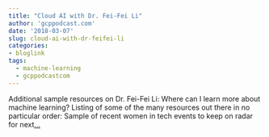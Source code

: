 ```yaml
---
title: "Cloud AI with Dr. Fei-Fei Li"
author: 'gcppodcast.com'
date: '2018-03-07'
slug: cloud-ai-with-dr-feifei-li
categories:
- bloglink
tags:
  - machine-learning
  - gcppodcastcom
---
```


Additional sample resources on Dr. Fei-Fei Li: Where can I learn more about machine learning? Listing of some of the many resources out there in no particular order: Sample of recent women in tech events to keep on radar for next[... <i class="fas fa-external-link-alt"></i>](https://www.gcppodcast.com/post/episode-117-cloud-ai-with-fei-fei-li/)


